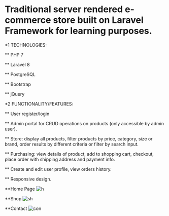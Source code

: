 # Traditional server rendered e-commerce store built on Laravel Framework for learning purposes.

*1 TECHNOLOGIES:

** PHP 7

** Laravel 8

** PostgreSQL

** Bootstrap

** jQuery

*2 FUNCTIONALITY/FEATURES:

** User register/login 

** Admin portal for CRUD operations on products (only accessible by admin user).

** Store: display all products, filter products by price, category, size or brand, order results by different criteria or filter by search input.

** Purchasing: view details of product, add to shopping cart, checkout, place order with shipping address and payment info.

** Create and edit user profile, view orders history.

** Responsive design.



**Home Page
![h](https://user-images.githubusercontent.com/94039553/161493171-6b4704c7-4ccb-4b2b-9864-57d058c04b80.jpg)


**Shop
![sh](https://user-images.githubusercontent.com/94039553/161493685-b6009ccb-c0e8-43f2-9cbd-3a2a17c32404.jpg)

**Contact
![con](https://user-images.githubusercontent.com/94039553/161493750-55621316-2245-4465-9f80-406fbd567717.jpg)

